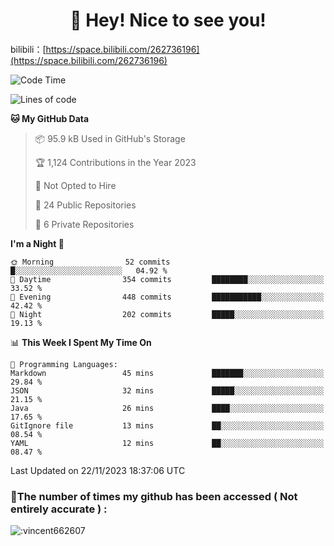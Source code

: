 <!--
### Hi there 👋

**vincent662607/vincent662607** is a ✨ _special_ ✨ repository because its `README.md` (this file) appears on your GitHub profile.

Here are some ideas to get you started:

- 🔭 I’m currently working on ...
- 🌱 I’m currently learning ...
- 👯 I’m looking to collaborate on ...
- 🤔 I’m looking for help with ...
- 💬 Ask me about ...
- 📫 How to reach me: ...
- 😄 Pronouns: ...
- ⚡ Fun fact: ...
-->

<h1 align="center">
	👋 Hey! Nice to see you!
</h1>

bilibili：[https://space.bilibili.com/262736196](https://space.bilibili.com/262736196)

<!--START_SECTION:waka-->
![Code Time](http://img.shields.io/badge/Code%20Time-245%20hrs%2016%20mins-blue)

![Lines of code](https://img.shields.io/badge/From%20Hello%20World%20I%27ve%20Written-429.4%20thousand%20lines%20of%20code-blue)

**🐱 My GitHub Data** 

> 📦 95.9 kB Used in GitHub's Storage 
 > 
> 🏆 1,124 Contributions in the Year 2023
 > 
> 🚫 Not Opted to Hire
 > 
> 📜 24 Public Repositories 
 > 
> 🔑 6 Private Repositories 
 > 
**I'm a Night 🦉** 

```text
🌞 Morning                52 commits          █░░░░░░░░░░░░░░░░░░░░░░░░   04.92 % 
🌆 Daytime                354 commits         ████████░░░░░░░░░░░░░░░░░   33.52 % 
🌃 Evening                448 commits         ███████████░░░░░░░░░░░░░░   42.42 % 
🌙 Night                  202 commits         █████░░░░░░░░░░░░░░░░░░░░   19.13 % 
```


📊 **This Week I Spent My Time On** 

```text
💬 Programming Languages: 
Markdown                 45 mins             ███████░░░░░░░░░░░░░░░░░░   29.84 % 
JSON                     32 mins             █████░░░░░░░░░░░░░░░░░░░░   21.15 % 
Java                     26 mins             ████░░░░░░░░░░░░░░░░░░░░░   17.65 % 
GitIgnore file           13 mins             ██░░░░░░░░░░░░░░░░░░░░░░░   08.54 % 
YAML                     12 mins             ██░░░░░░░░░░░░░░░░░░░░░░░   08.47 % 
```


 Last Updated on 22/11/2023 18:37:06 UTC
<!--END_SECTION:waka-->

### 📍The number of times my github has been accessed ( Not entirely accurate ) :

<img src="https://count.getloli.com/get/@:vincent662607?theme=rule34" alt=":vincent662607" />
